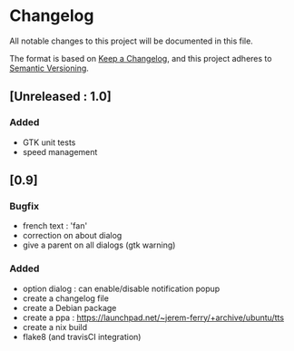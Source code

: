 # Changelog

All notable changes to this project will be documented in this file.

The format is based on [Keep a Changelog](https://keepachangelog.com/en/1.0.0/),
and this project adheres to [Semantic Versioning](https://semver.org/spec/v2.0.0.html).

## [Unreleased : 1.0]

### Added
- GTK unit tests
- speed management


## [0.9]

### Bugfix

- french text : 'fan'
- correction on about dialog
- give a parent on all dialogs (gtk warning)

### Added

- option dialog : can enable/disable notification popup
- create a changelog file
- create a Debian package
- create a ppa : https://launchpad.net/~jerem-ferry/+archive/ubuntu/tts
- create a nix build
- flake8 (and travisCI integration)
